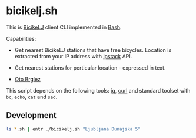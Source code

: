 # bicikelj.sh

This is [BicikeLJ][BicikeLJ] client CLI implemented in [Bash].

Capabilities:

- Get nearest BicikeLJ stations that have free bicycles. Location is extracted from your IP address with [ipstack] API.
- Get nearest stations for perticular location - expressed in text.

- [Oto Brglez](https://github.com/otobrglez)

This script depends on the following tools: [jq], [curl]
and standard toolset with `bc`, `echo`, `cat` and `sed`.

## Development

```bash
ls *.sh | entr ./bicikelj.sh "Ljubljana Dunajska 5"
```

[BicikeLJ]: https://www.bicikelj.si
[Bash]: https://www.gnu.org/software/bash/
[jq]: https://stedolan.github.io/jq/
[curl]: https://curl.se/
[ipstack]: https://ipstack.com

